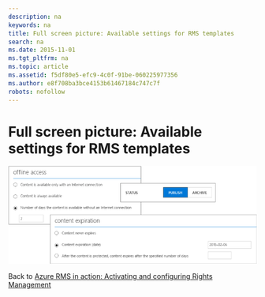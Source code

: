```yaml
---
description: na
keywords: na
title: Full screen picture: Available settings for RMS templates
search: na
ms.date: 2015-11-01
ms.tgt_pltfrm: na
ms.topic: article
ms.assetid: f5df80e5-efc9-4c0f-91be-060225977356
ms.author: e8f708ba3bce4153b61467184c747c7f
robots: nofollow
---
```

# Full screen picture: Available settings for RMS templates
![](../Image/AzRMS_TemplatesSettings.png)

Back to [Azure RMS in action: Activating and configuring Rights Management](http://technet.microsoft.com/library/jj585026.aspx)

